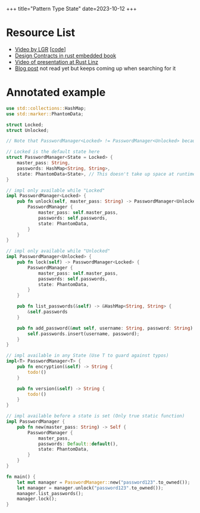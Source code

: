 +++
title="Pattern Type State"
date=2023-10-12
+++

# Resource List

- [Video by LGR](https://youtu.be/_ccDqRTx-JU?si=wh1ay1TnDhtJgz1_&t=28) \[[code](https://github.com/letsgetrusty/generics_and_zero_sized_types/blob/master/src/main.rs)\]
- [Design Contracts in rust embedded book](https://docs.rust-embedded.org/book/static-guarantees/design-contracts.html)
- [Video of presentation at Rust Linz](https://www.youtube.com/watch?v=k8kd22jNcps&t=1382s)
- [Blog post](https://cliffle.com/blog/rust-typestate/) not read yet but keeps coming up when searching for it

# Annotated example

```rust
use std::collections::HashMap;
use std::marker::PhantomData;

struct Locked;
struct Unlocked;

// Note that PasswordManager<Locked> != PasswordManager<Unlocked> because of the state field with doesn't use space at runtime only a compile time check

// Locked is the default state here
struct PasswordManager<State = Locked> {
    master_pass: String,
    passwords: HashMap<String, String>,
    state: PhantomData<State>, // This doesn't take up space at runtime
}

// impl only available while "Locked"
impl PasswordManager<Locked> {
    pub fn unlock(self, master_pass: String) -> PasswordManager<Unlocked> {
        PasswordManager {
            master_pass: self.master_pass,
            passwords: self.passwords,
            state: PhantomData,
        }
    }
}

// impl only available while "Unlocked"
impl PasswordManager<Unlocked> {
    pub fn lock(self) -> PasswordManager<Locked> {
        PasswordManager {
            master_pass: self.master_pass,
            passwords: self.passwords,
            state: PhantomData,
        }
    }

    pub fn list_passwords(&self) -> &HashMap<String, String> {
        &self.passwords
    }

    pub fn add_password(&mut self, username: String, password: String) {
        self.passwords.insert(username, password);
    }
}

// impl available in any State (Use T to guard against typos)
impl<T> PasswordManager<T> {
    pub fn encryption(&self) -> String {
        todo!()
    }

    pub fn version(&self) -> String {
        todo!()
    }
}

// impl available before a state is set (Only true static function)
impl PasswordManager {
    pub fn new(master_pass: String) -> Self {
        PasswordManager {
            master_pass,
            passwords: Default::default(),
            state: PhantomData,
        }
    }
}

fn main() {
    let mut manager = PasswordManager::new("password123".to_owned());
    let manager = manager.unlock("password123".to_owned());
    manager.list_passwords();
    manager.lock();
}
```
